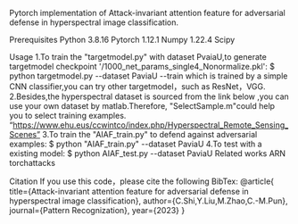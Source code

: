 Pytorch implementation of  Attack-invariant attention feature for adversarial defense in hyperspectral image classification.

Prerequisites
Python 3.8.16
Pytorch 1.12.1
Numpy 1.22.4
Scipy

Usage
1.To train the "targetmodel.py" with dataset PvaiaU,to generate targetmodel checkpoint '/1000_net_params_single4_Nonormalize.pkl':
   			$ python targetmodel.py --dataset PaviaU --train
   which is trained by a simple CNN classifier,you can try other targetmodel，such as ResNet，VGG. 
2.Besides,the hyperspectral dataset  is sourced from the link below ,you can use your own dataset by matlab.Therefore, "SelectSample.m"could help you to select training examples.
	“https://www.ehu.eus/ccwintco/index.php/Hyperspectral_Remote_Sensing_Scenes”
3.To train the "AIAF_train.py" to defend against adversarial examples:
		        	$ python "AIAF_train.py" --dataset PaviaU
4.To test with a existing model:
			$ python AIAF_test.py --dataset PaviaU
Related works
ARN
torchattacks

Citation
If you use this code，please cite the following BibTex:
@article{ 
  title={Attack-invariant attention feature for adversarial defense in hyperspectral image classification},
  author={C.Shi,Y.Liu,M.Zhao,C.-M.Pun},
  journal={Pattern Recognization},
  year={2023}
}

